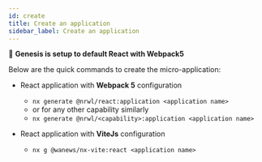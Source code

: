 ```yaml
---
id: create
title: Create an application
sidebar_label: Create an application
---
```


🔎 **Genesis is setup to default React with Webpack5**

Below are the quick commands to create the micro-application:

- React application with **Webpack 5** configuration

  - `nx generate @nrwl/react:application <application name>`
  - or for any other capability similarly
  - `nx generate @nrwl/<capability>:application <application name>`

- React application with **ViteJs** configuration
  - `nx g @wanews/nx-vite:react <application name>`
